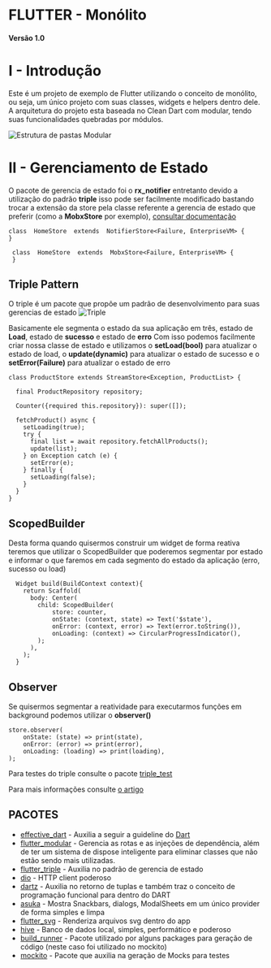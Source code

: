 # FLUTTER - Monólito

#### Versão 1.0

# I - Introdução

Este é um projeto de exemplo de Flutter utilizando o conceito de monólito, ou seja, um único projeto com suas classes, widgets e helpers dentro dele.
A arquitetura do projeto esta baseada no Clean Dart com modular, tendo suas funcionalidades quebradas por módulos.

![Estrutura de pastas Modular](https://user-images.githubusercontent.com/2637049/116998708-018ce100-acb5-11eb-8e28-26b4b6dcd7fe.png)


# II - Gerenciamento de Estado

O pacote de gerencia de estado foi o **rx_notifier** entretanto devido a utilização do padrão **triple** isso pode ser facilmente modificado bastando trocar a extensão da store pela classe referente a gerencia de estado que preferir (como a **MobxStore** por exemplo), [consultar documentação](https://pub.dev/packages/flutter_triple)

    class  HomeStore  extends  NotifierStore<Failure, EnterpriseVM> {
    }

     class  HomeStore  extends  MobxStore<Failure, EnterpriseVM> {
     }

## Triple Pattern

O triple é um pacote que propõe um padrão de desenvolvimento para suas gerencias de estado ![Triple](https://miro.medium.com/max/369/0*QcSmCm5f9h2yNRYG.png)

Basicamente ele segmenta o estado da sua aplicação em três, estado de **Load**, estado de **sucesso** e estado de **erro**
Com isso podemos facilmente criar nossa classe de estado e utilizamos o **setLoad(bool)** para atualizar o estado de load, o **update(dynamic)** para atualizar o estado de sucesso e o **setError(Failure)** para atualizar o estado de erro

    class ProductStore extends StreamStore<Exception, ProductList> {

      final ProductRepository repository;

      Counter({required this.repository}): super([]);

      fetchProduct() async {
        setLoading(true);
        try {
          final list = await repository.fetchAllProducts();
          update(list);
        } on Exception catch (e) {
          setError(e);
        } finally {
          setLoading(false);
        }
      }
    }

## ScopedBuilder

Desta forma quando quisermos construir um widget de forma reativa teremos que utilizar o ScopedBuilder que poderemos segmentar por estado e informar o que faremos em cada segmento do estado da aplicação (erro, sucesso ou load)

      Widget build(BuildContext context){
        return Scaffold(
          body: Center(
            child: ScopedBuilder(
                store: counter,
                onState: (context, state) => Text('$state'),
                onError: (context, error) => Text(error.toString()),
                onLoading: (context) => CircularProgressIndicator(),
            );
          ),
        );
      }

## Observer

Se quisermos segmentar a reatividade para executarmos funções em background podemos utilizar o **observer()**

    store.observer(
        onState: (state) => print(state),
        onError: (error) => print(error),
        onLoading: (loading) => print(loading),
    );

Para testes do triple consulte o pacote [triple_test](https://pub.dev/packages/triple_test)

Para mais informações consulte [o artigo](https://medium.com/flutterando/triple-pattern-um-novo-padr%C3%A3o-para-ger%C3%AAncia-de-estado-no-flutter-2e693a0f4c3e)

## PACOTES

- [effective_dart](https://pub.dev/packages/effective_dart) - Auxilia a seguir a guideline do [Dart](https://dart.dev/guides/language/effective-dart)
- [flutter_modular](https://pub.dev/packages/flutter_modular) - Gerencia as rotas e as injeções de dependência, além de ter um sistema de dispose inteligente para eliminar classes que não estão sendo mais utilizadas.
- [flutter_triple](https://pub.dev/packages/flutter_triple) - Auxilia no padrão de gerencia de estado
- [dio](https://pub.dev/packages/dio) - HTTP client poderoso
- [dartz](https://pub.dev/packages/dartz) - Auxilia no retorno de tuplas e também traz o conceito de programação funcional para dentro do DART
- [asuka](https://pub.dev/packages/asuka) - Mostra Snackbars, dialogs, ModalSheets em um único provider de forma simples e limpa
- [flutter_svg](https://pub.dev/packages/flutter_svg) - Renderiza arquivos svg dentro do app
- [hive](https://pub.dev/packages/hive) - Banco de dados local, simples, performático e poderoso
- [build_runner](build_runner) - Pacote utilizado por alguns packages para geração de código (neste caso foi utilizado no mockito)
- [mockito](https://pub.dev/packages/mockito) - Pacote que auxilia na geração de Mocks para testes
